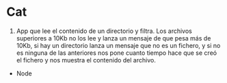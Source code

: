 # Cat

1. App que lee el contenido de un directorio y filtra. Los archivos superiores a 10Kb no los lee y lanza un mensaje de que pesa más de 10Kb, si hay un directorio lanza un mensaje que no es un fichero, y si no es ninguna de las anteriores nos pone cuanto tiempo hace que se creó el fichero y nos muestra el contenido del archivo.

- Node
